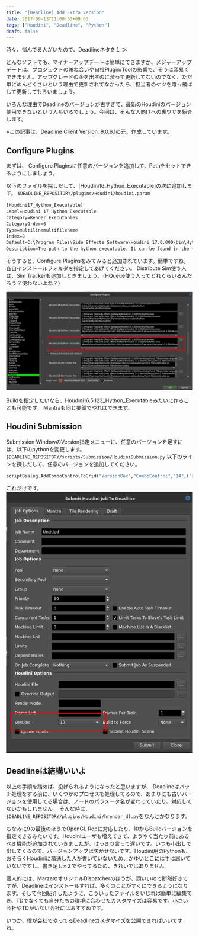 ```yaml
---
title: "[Deadline] Add Extra Version"
date: 2017-09-13T11:00:53+09:00
tags: ["Houdini", "Deadline", "Python"]
draft: false
---
```



時々、悩んでる人がいたので、Deadlineネタを１つ。

どんなソフトでも、マイナーアップデートは簡単にできますが、メジャーアップデートは、プロジェクトの兼ね合いや自社Plugin/Toolの影響で、そうは容易くできません。アップグレードの金を出すのに渋って更新してないのでなく、ただ単にめんどくさいという理由で更新されてなかったら、担当者のケツを蹴っ飛ばして更新してもらいましょう。

いろんな理由でDeadlineのバージョンが古すぎて、最新のHoudiniのバージョン使用できないという人もいるでしょう。今回は、そんな人向けへの裏ワザを紹介します。

※この記事は、Deadline Client Version: 9.0.6.1の元、作成しています。


## Configure Plugins

まずは、 Configure Pluginsに任意のバージョンを追加して、Pathをセットできるようにしましょう。

以下のファイルを探しだして、[Houdini16_Hython_Executable]の次に追加します。
`$DEADLINE_REPOSITORY/plugins/Houdini/houdini.param`

``` html
[Houdini17_Hython_Executable]
Label=Houdini 17 Hython Executable
Category=Render Executables
CategoryOrder=0
Type=multilinemultifilename
Index=8
Default=C:\Program Files\Side Effects Software\Houdini 17.0.000\bin\Hython.exe;C:\Program Files (x86)\Side Effects Software\Houdini 17.0.000\bin\Hython.exe;/Applications/Houdini/Houdini17.0.000/Frameworks/Houdini.framework/Versions/17.0.000/Resources/bin/hython
Description=The path to the hython executable. It can be found in the Houdini bin folder.
``` 

そうすると、Configure Pluginsをみてみると追加されています。簡単ですね。各自インストールフォルダを指定してあげてください。 Distribute Sim使う人は、Sim Trackerも追加しときましょう。（HQueue使う人ってどれくらいるんだろう？使わないよね？）

![img_01](blog_deadline_01_001.png)

Buildを指定したいなら、Houdini16.5.123_Hython_Executableみたいに作ることも可能です。
Mantraも同じ要領でやればできます。


## Houdini Submission

Submission WindowのVersion指定メニューに、任意のバージョンを足すには、以下のpythonを変更します。 `$DEADLINE_REPOSITORY/scripts/Submission/HoudiniSubmission.py`  以下のラインを探しだして、任意のバージョンを追加してください。

``` py
scriptDialog.AddComboControlToGrid("VersionBox","ComboControl","14",("9","10","11","12","13","14","15","16","17",), 5, 1)
```

これだけです。
![img_02](blog_deadline_01_002.png)


## Deadlineは結構いいよ

以上の手順を踏めば、投げられるようになったと思いますが、 Deadlineはバッチ処理をする前に、いくつかのプロセスを処理してるので、あまりにも古いバージョンを使用してる場合は、ノードのパラメータ名が変わっていたり、対応してないかもしれません。
そんな時は、`$DEADLINE_REPOSITORY/plugins/Houdini/hrender_dl.py`をなんとかなります。

ちなみに9の最後のほうでOpenGL Ropに対応したり、10からBuildバージョンを指定できるみたいです。Houdiniユーザも増えてきて、ようやく当たり前にあるべき機能が追加されていきましたが、はっきり言って遅いです。いつも小出しで出してくるので、バージョンアップは欠かせないです。Houdini用のPythonも、おそらくHoudiniに精通した人が書いていないため、かゆいとこには手は届いていないですし、書き足し×２でやってるため、きれいではありません。


個人的には、MarzaのオリジナルDispatcherのほうが、頭いいので断然好きですが、Deadlineはインストールすれば、多くのことがすぐにできるようになります。そして今回紹介したように、こういったファイルをいじれば簡単に編集でき、TDでなくても自分たちの環境に合わせたカスタマイズは容易です。小さい会社やTDがいない会社にはおすすめです。

 いつか、僕が会社でやってるDeadlineカスタマイズを公開できればいいですね。